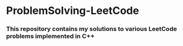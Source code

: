 # ProblemSolving-LeetCode

### This repository contains my solutions to various LeetCode problems implemented in C++

